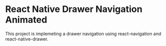 # React Native Drawer Navigation Animated

This project is implemeting a drawer navigation using react-navigation and react-native-drawer.